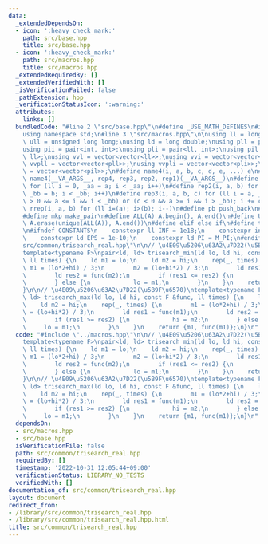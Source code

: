 ```yaml
---
data:
  _extendedDependsOn:
  - icon: ':heavy_check_mark:'
    path: src/base.hpp
    title: src/base.hpp
  - icon: ':heavy_check_mark:'
    path: src/macros.hpp
    title: src/macros.hpp
  _extendedRequiredBy: []
  _extendedVerifiedWith: []
  _isVerificationFailed: false
  _pathExtension: hpp
  _verificationStatusIcon: ':warning:'
  attributes:
    links: []
  bundledCode: "#line 2 \"src/base.hpp\"\n#define _USE_MATH_DEFINES\n#include <bits/stdc++.h>\n\
    using namespace std;\n#line 3 \"src/macros.hpp\"\n\nusing ll = long long;\nusing\
    \ ull = unsigned long long;\nusing ld = long double;\nusing pll = pair<ll, ll>;\n\
    using pii = pair<int, int>;\nusing pli = pair<ll, int>;\nusing pil = pair<int,\
    \ ll>;\nusing vvl = vector<vector<ll>>;\nusing vvi = vector<vector<int>>;\nusing\
    \ vvpll = vector<vector<pll>>;\nusing vvpli = vector<vector<pli>>;\nusing vvpil\
    \ = vector<vector<pil>>;\n#define name4(i, a, b, c, d, e, ...) e\n#define rep(...)\
    \ name4(__VA_ARGS__, rep4, rep3, rep2, rep1)(__VA_ARGS__)\n#define rep1(i, a)\
    \ for (ll i = 0, _aa = a; i < _aa; i++)\n#define rep2(i, a, b) for (ll i = a,\
    \ _bb = b; i < _bb; i++)\n#define rep3(i, a, b, c) for (ll i = a, _bb = b; (c\
    \ > 0 && a <= i && i < _bb) or (c < 0 && a >= i && i > _bb); i += c)\n#define\
    \ rrep(i, a, b) for (ll i=(a); i>(b); i--)\n#define pb push_back\n#define eb emplace_back\n\
    #define mkp make_pair\n#define ALL(A) A.begin(), A.end()\n#define UNIQUE(A) sort(ALL(A)),\
    \ A.erase(unique(ALL(A)), A.end())\n#define elif else if\n#define tostr to_string\n\
    \n#ifndef CONSTANTS\n    constexpr ll INF = 1e18;\n    constexpr int MOD = 1000000007;\n\
    \    constexpr ld EPS = 1e-10;\n    constexpr ld PI = M_PI;\n#endif\n#line 2 \"\
    src/common/trisearch_real.hpp\"\n\n// \u4E09\u5206\u63A2\u7D22(\u5B9F\u6570)\n\
    template<typename F>\npair<ld, ld> trisearch_min(ld lo, ld hi, const F &func,\
    \ ll times) {\n    ld m1 = lo;\n    ld m2 = hi;\n    rep(_, times) {\n       \
    \ m1 = (lo*2+hi) / 3;\n        m2 = (lo+hi*2) / 3;\n        ld res1 = func(m1);\n\
    \        ld res2 = func(m2);\n        if (res1 <= res2) {\n            hi = m2;\n\
    \        } else {\n            lo = m1;\n        }\n    }\n    return {m1, func(m1)};\n\
    }\n\n// \u4E09\u5206\u63A2\u7D22(\u5B9F\u6570)\ntemplate<typename F>\npair<ld,\
    \ ld> trisearch_max(ld lo, ld hi, const F &func, ll times) {\n    ld m1 = lo;\n\
    \    ld m2 = hi;\n    rep(_, times) {\n        m1 = (lo*2+hi) / 3;\n        m2\
    \ = (lo+hi*2) / 3;\n        ld res1 = func(m1);\n        ld res2 = func(m2);\n\
    \        if (res1 >= res2) {\n            hi = m2;\n        } else {\n       \
    \     lo = m1;\n        }\n    }\n    return {m1, func(m1)};\n}\n"
  code: "#include \"../macros.hpp\"\n\n// \u4E09\u5206\u63A2\u7D22(\u5B9F\u6570)\n\
    template<typename F>\npair<ld, ld> trisearch_min(ld lo, ld hi, const F &func,\
    \ ll times) {\n    ld m1 = lo;\n    ld m2 = hi;\n    rep(_, times) {\n       \
    \ m1 = (lo*2+hi) / 3;\n        m2 = (lo+hi*2) / 3;\n        ld res1 = func(m1);\n\
    \        ld res2 = func(m2);\n        if (res1 <= res2) {\n            hi = m2;\n\
    \        } else {\n            lo = m1;\n        }\n    }\n    return {m1, func(m1)};\n\
    }\n\n// \u4E09\u5206\u63A2\u7D22(\u5B9F\u6570)\ntemplate<typename F>\npair<ld,\
    \ ld> trisearch_max(ld lo, ld hi, const F &func, ll times) {\n    ld m1 = lo;\n\
    \    ld m2 = hi;\n    rep(_, times) {\n        m1 = (lo*2+hi) / 3;\n        m2\
    \ = (lo+hi*2) / 3;\n        ld res1 = func(m1);\n        ld res2 = func(m2);\n\
    \        if (res1 >= res2) {\n            hi = m2;\n        } else {\n       \
    \     lo = m1;\n        }\n    }\n    return {m1, func(m1)};\n}\n"
  dependsOn:
  - src/macros.hpp
  - src/base.hpp
  isVerificationFile: false
  path: src/common/trisearch_real.hpp
  requiredBy: []
  timestamp: '2022-10-31 12:05:44+09:00'
  verificationStatus: LIBRARY_NO_TESTS
  verifiedWith: []
documentation_of: src/common/trisearch_real.hpp
layout: document
redirect_from:
- /library/src/common/trisearch_real.hpp
- /library/src/common/trisearch_real.hpp.html
title: src/common/trisearch_real.hpp
---
```

